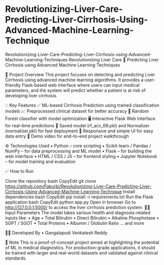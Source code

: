 # Revolutionizing-Liver-Care-Predicting-Liver-Cirrhosis-Using-Advanced-Machine-Learning-Technique

Revolutionizing-Liver-Care-Predicting-Liver-Cirrhosis-using-Advanced-Machine-Learning-Techniques
Revolutionizing Liver Care 🧬 Predicting Liver Cirrhosis using Advanced Machine Learning Techniques

📝 Project Overview This project focuses on detecting and predicting Liver Cirrhosis using advanced machine learning algorithms. It provides a user-friendly Flask-based web interface where users can input medical parameters, and the system will predict whether a patient is at risk of developing liver cirrhosis.

💡 Key Features ✅ ML-based Cirrhosis Prediction using trained classification models 📈 Preprocessed clinical dataset for better accuracy 🧠 Random Forest classifier with model optimization 🖥️ Interactive Flask Web Interface for real-time predictions 💾 Saved model (rf_acc_68.pkl) and Normalizer (normalizer.pkl) for fast deployment 📱 Responsive and simple UI for easy data entry 🎥 Demo video for end-to-end project walkthrough

⚙️ Technologies Used • Python – core scripting • Scikit-learn / Pandas / NumPy – for data preprocessing and ML model • Flask – for building the web interface • HTML / CSS / JS – for frontend styling • Jupyter Notebook – for model training and evaluation

✅ How to Run

Clone the repository bash CopyEdit git clone https://github.com/Fakurbi/Revolutionizing-Liver-Care-Predicting-Liver-Cirrhosis-Using-Advanced-Machine-Learning-Technique
Install dependencies bash CopyEdit pip install -r requirements.txt
Run the Flask application bash CopyEdit python app.py
Open in browser Go to http://127.0.0.1:5000/ to access the liver cirrhosis prediction system.
👨‍⚕️ Input Parameters The model takes various health and diagnosis-related inputs like: • Age • Total Bilirubin • Direct Bilirubin • Alkaline Phosphotase • SGPT / SGOT • Total Proteins • Albumin / Globulin Ratio … and more

👨‍💻 Developed By • Gangalapudi Venkatesh Reddy

📌 Note This is a proof-of-concept project aimed at highlighting the potential of ML in medical diagnostics. For production-grade applications, it should be trained with larger and real-world datasets and validated against clinical standards.

